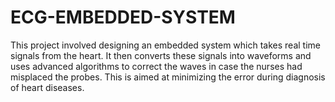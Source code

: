 # ECG-EMBEDDED-SYSTEM
This project involved designing an embedded system which takes real time signals from the heart. It then converts these signals into waveforms and uses advanced algorithms to correct the waves in case the nurses had misplaced the probes. This is aimed at minimizing the error during diagnosis of heart diseases.
